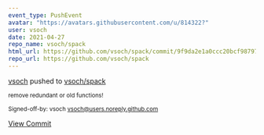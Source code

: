 ```yaml
---
event_type: PushEvent
avatar: "https://avatars.githubusercontent.com/u/814322?"
user: vsoch
date: 2021-04-27
repo_name: vsoch/spack
html_url: https://github.com/vsoch/spack/commit/9f9da2e1a0ccc20bcf9879727dbc586a4ed77639
repo_url: https://github.com/vsoch/spack
---
```


<a href='https://github.com/vsoch' target='_blank'>vsoch</a> pushed to <a href='https://github.com/vsoch/spack' target='_blank'>vsoch/spack</a>

<small>remove redundant or old functions!

Signed-off-by: vsoch <vsoch@users.noreply.github.com></small>

<a href='https://github.com/vsoch/spack/commit/9f9da2e1a0ccc20bcf9879727dbc586a4ed77639' target='_blank'>View Commit</a>